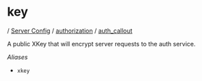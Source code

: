 # key

/ [Server Config](../../../README.md) / [authorization](../../README.md) / [auth_callout](../README.md) 

A public XKey that will encrypt server requests to the auth
service.

*Aliases*
- `xkey`

